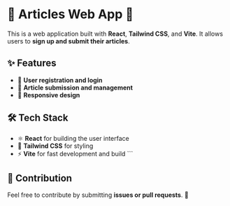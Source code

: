 # 📖 Articles Web App 🚀

This is a web application built with **React**, **Tailwind CSS**, and **Vite**. It allows users to **sign up and submit their articles**.

## ✨ Features
- 🔐 **User registration and login**
- 📝 **Article submission and management**
- 📱 **Responsive design**

## 🛠 Tech Stack
- ⚛️ **React** for building the user interface
- 🎨 **Tailwind CSS** for styling
- ⚡ **Vite** for fast development and build ```

## 🤝 Contribution
Feel free to contribute by submitting **issues or pull requests**. 🙌

